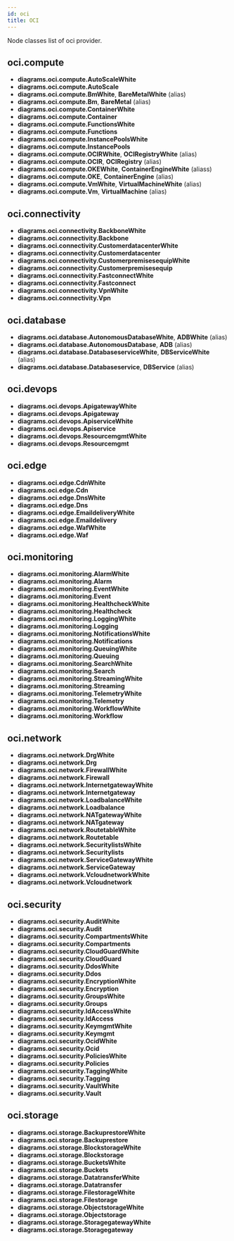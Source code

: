 ```yaml
---
id: oci
title: OCI
---
```


Node classes list of oci provider.

## oci.compute

- **diagrams.oci.compute.AutoScaleWhite**
- **diagrams.oci.compute.AutoScale**
- **diagrams.oci.compute.BmWhite**, **BareMetalWhite** (alias)
- **diagrams.oci.compute.Bm**, **BareMetal** (alias)
- **diagrams.oci.compute.ContainerWhite**
- **diagrams.oci.compute.Container**
- **diagrams.oci.compute.FunctionsWhite**
- **diagrams.oci.compute.Functions**
- **diagrams.oci.compute.InstancePoolsWhite**
- **diagrams.oci.compute.InstancePools**
- **diagrams.oci.compute.OCIRWhite**, **OCIRegistryWhite** (alias)
- **diagrams.oci.compute.OCIR**, **OCIRegistry** (alias)
- **diagrams.oci.compute.OKEWhite**, **ContainerEngineWhite** (aliass)
- **diagrams.oci.compute.OKE**, **ContainerEngine** (alias)
- **diagrams.oci.compute.VmWhite**, **VirtualMachineWhite** (alias)
- **diagrams.oci.compute.Vm**, **VirtualMachine** (alias)

## oci.connectivity

- **diagrams.oci.connectivity.BackboneWhite**
- **diagrams.oci.connectivity.Backbone**
- **diagrams.oci.connectivity.CustomerdatacenterWhite**
- **diagrams.oci.connectivity.Customerdatacenter**
- **diagrams.oci.connectivity.CustomerpremisesequipWhite**
- **diagrams.oci.connectivity.Customerpremisesequip**
- **diagrams.oci.connectivity.FastconnectWhite**
- **diagrams.oci.connectivity.Fastconnect**
- **diagrams.oci.connectivity.VpnWhite**
- **diagrams.oci.connectivity.Vpn**

## oci.database

- **diagrams.oci.database.AutonomousDatabaseWhite**, **ADBWhite** (alias)
- **diagrams.oci.database.AutonomousDatabase**, **ADB** (alias)
- **diagrams.oci.database.DatabaseserviceWhite**, **DBServiceWhite** (alias)
- **diagrams.oci.database.Databaseservice**, **DBService** (alias)

## oci.devops

- **diagrams.oci.devops.ApigatewayWhite**
- **diagrams.oci.devops.Apigateway**
- **diagrams.oci.devops.ApiserviceWhite**
- **diagrams.oci.devops.Apiservice**
- **diagrams.oci.devops.ResourcemgmtWhite**
- **diagrams.oci.devops.Resourcemgmt**

## oci.edge

- **diagrams.oci.edge.CdnWhite**
- **diagrams.oci.edge.Cdn**
- **diagrams.oci.edge.DnsWhite**
- **diagrams.oci.edge.Dns**
- **diagrams.oci.edge.EmaildeliveryWhite**
- **diagrams.oci.edge.Emaildelivery**
- **diagrams.oci.edge.WafWhite**
- **diagrams.oci.edge.Waf**

## oci.monitoring

- **diagrams.oci.monitoring.AlarmWhite**
- **diagrams.oci.monitoring.Alarm**
- **diagrams.oci.monitoring.EventWhite**
- **diagrams.oci.monitoring.Event**
- **diagrams.oci.monitoring.HealthcheckWhite**
- **diagrams.oci.monitoring.Healthcheck**
- **diagrams.oci.monitoring.LoggingWhite**
- **diagrams.oci.monitoring.Logging**
- **diagrams.oci.monitoring.NotificationsWhite**
- **diagrams.oci.monitoring.Notifications**
- **diagrams.oci.monitoring.QueuingWhite**
- **diagrams.oci.monitoring.Queuing**
- **diagrams.oci.monitoring.SearchWhite**
- **diagrams.oci.monitoring.Search**
- **diagrams.oci.monitoring.StreamingWhite**
- **diagrams.oci.monitoring.Streaming**
- **diagrams.oci.monitoring.TelemetryWhite**
- **diagrams.oci.monitoring.Telemetry**
- **diagrams.oci.monitoring.WorkflowWhite**
- **diagrams.oci.monitoring.Workflow**

## oci.network

- **diagrams.oci.network.DrgWhite**
- **diagrams.oci.network.Drg**
- **diagrams.oci.network.FirewallWhite**
- **diagrams.oci.network.Firewall**
- **diagrams.oci.network.InternetgatewayWhite**
- **diagrams.oci.network.Internetgateway**
- **diagrams.oci.network.LoadbalanceWhite**
- **diagrams.oci.network.Loadbalance**
- **diagrams.oci.network.NATgatewayWhite**
- **diagrams.oci.network.NATgateway**
- **diagrams.oci.network.RoutetableWhite**
- **diagrams.oci.network.Routetable**
- **diagrams.oci.network.SecuritylistsWhite**
- **diagrams.oci.network.Securitylists**
- **diagrams.oci.network.ServiceGatewayWhite**
- **diagrams.oci.network.ServiceGateway**
- **diagrams.oci.network.VcloudnetworkWhite**
- **diagrams.oci.network.Vcloudnetwork**

## oci.security

- **diagrams.oci.security.AuditWhite**
- **diagrams.oci.security.Audit**
- **diagrams.oci.security.CompartmentsWhite**
- **diagrams.oci.security.Compartments**
- **diagrams.oci.security.CloudGuardWhite**
- **diagrams.oci.security.CloudGuard**
- **diagrams.oci.security.DdosWhite**
- **diagrams.oci.security.Ddos**
- **diagrams.oci.security.EncryptionWhite**
- **diagrams.oci.security.Encryption**
- **diagrams.oci.security.GroupsWhite**
- **diagrams.oci.security.Groups**
- **diagrams.oci.security.IdAccessWhite**
- **diagrams.oci.security.IdAccess**
- **diagrams.oci.security.KeymgmtWhite**
- **diagrams.oci.security.Keymgmt**
- **diagrams.oci.security.OcidWhite**
- **diagrams.oci.security.Ocid**
- **diagrams.oci.security.PoliciesWhite**
- **diagrams.oci.security.Policies**
- **diagrams.oci.security.TaggingWhite**
- **diagrams.oci.security.Tagging**
- **diagrams.oci.security.VaultWhite**
- **diagrams.oci.security.Vault**

## oci.storage

- **diagrams.oci.storage.BackuprestoreWhite**
- **diagrams.oci.storage.Backuprestore**
- **diagrams.oci.storage.BlockstorageWhite**
- **diagrams.oci.storage.Blockstorage**
- **diagrams.oci.storage.BucketsWhite**
- **diagrams.oci.storage.Buckets**
- **diagrams.oci.storage.DatatransferWhite**
- **diagrams.oci.storage.Datatransfer**
- **diagrams.oci.storage.FilestorageWhite**
- **diagrams.oci.storage.Filestorage**
- **diagrams.oci.storage.ObjectstorageWhite**
- **diagrams.oci.storage.Objectstorage**
- **diagrams.oci.storage.StoragegatewayWhite**
- **diagrams.oci.storage.Storagegateway**
